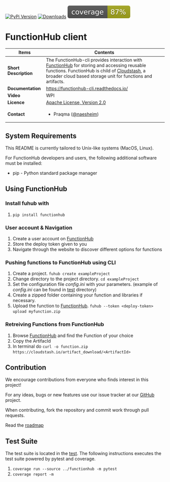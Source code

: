 [![PyPi Version](https://img.shields.io/pypi/v/functionhub.svg)](https://pypi.python.org/pypi/functionhub/)
[![Downloads](https://pepy.tech/badge/functionhub)](https://pepy.tech/project/functionhub)
[![coverage](test/.coverage-badge.svg?style=flat)](http://shields.io/)

# FunctionHub client 

| Items                    | Contents                                                     |
| ------------------------ | ------------------------------------------------------------ |
| **Short Description**    | The FunctionHub-cli provides interaction with [FunctionHub](https://cloudstash.io) for storing and accessing reusable functions. FunctionHub is child of [Cloudstash](https://cloudstash.io), a broader cloud based storage unit for functions and artifacts. |
| **Documentation** | https://functionhub-cli.readthedocs.io/|
| **Video** | WPI  |
| **Licence** | [Apache License, Version 2.0](https://opensource.org/licenses/Apache-2.0) |
| **Contact**              | <ul><li> Praqma ([@naesheim](https://github.com/naesheim)) </li></ul> |

## System Requirements
This README is currently tailored to Unix-like systems (MacOS, Linux). 

For FunctionHub developers and users, the following additional software must be installed: 

 - pip - Python standard package manager 
 

## Using  FunctionHub
### Install fuhub with 

1. ``pip install functionhub``


### User account & Navigation
1.  Create a user account on [FunctionHub](https://cloudstash.io)
2.  Store the deploy token given to you
3.  Navigate through the website to discover different options for functions

### Pushing functions to FunctionHub using CLI

1. Create a project. ``fuhub create exampleProject`` 
2. Change directory to the project directory. ``cd exampleProject``
3. Set the configuration file _config.ini_ with your parameters. (example of _config.ini_ can be found  in [test](test/) directory)
4. Create a zipped folder containing your function and libraries if necessary.
5. Upload the function to [FunctionHub](https://cloudstash.io). ``fuhub --token <deploy-token> upload myfunction.zip`` 

### Retreiving Functions from FunctionHub 

1. Browse [FunctionHub](https://cloudstash.io) and find the Function of your choice
2. Copy the ArtifacId
3. In terminal do ``curl -o function.zip https://cloudstash.io/artifact_download/<ArtifactId> ``


## Contribution
We encourage contributions from everyone who finds interest in this project!

For any ideas, bugs or new features use our issue tracker at our  [GitHub](https://github.com/radon-h2020/functionHub-client/issues)  project.

When contributing, fork the repository and commit work through pull requests.

Read the [roadmap](ROADMAP.md)


## Test Suite
The test suite is located in the [test](test). The following instructions executes the test suite powered by pytest and coverage.
1. ``coverage run --source ../functionhub -m pytest ``
2. ``coverage report -m``



